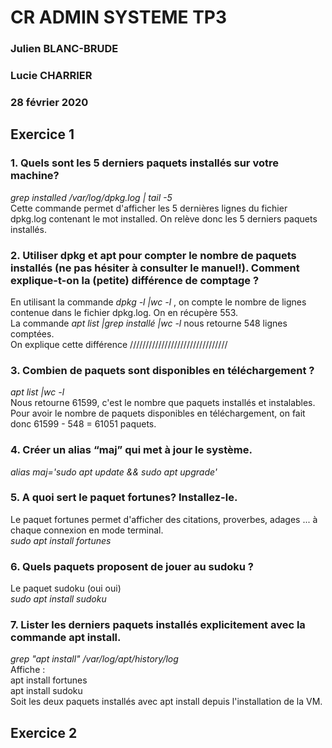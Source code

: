 # CR ADMIN SYSTEME TP3 
### Julien BLANC-BRUDE
### Lucie CHARRIER
### 28 février 2020

## Exercice 1
### 1. Quels sont les 5 derniers paquets installés sur votre machine?
_grep installed /var/log/dpkg.log | tail -5_ <br>
Cette commande permet d'afficher les 5 dernières lignes du fichier dpkg.log contenant le mot installed. On relève donc les 5 derniers paquets installés.
<br>
### 2. Utiliser dpkg et apt pour compter le nombre de paquets installés (ne pas hésiter à consulter le manuel!). Comment explique-t-on la (petite) différence de comptage ?
En utilisant la commande _dpkg -l |wc -l_ , on compte le nombre de lignes contenue dans le fichier dpkg.log. On en récupère 553.<br>
La commande _apt list |grep installé |wc -l_ nous retourne 548 lignes comptées.<br>
On explique cette différence ///////////////////////////////
<br>
### 3. Combien de paquets sont disponibles en téléchargement ?
_apt list |wc -l_ <br>
Nous retourne 61599, c'est le nombre que paquets installés et instalables.<br>
Pour avoir le nombre de paquets disponibles en téléchargement, on fait donc 61599 - 548 = 61051 paquets.
### 4. Créer un alias “maj” qui met à jour le système.
_alias maj='sudo apt update && sudo apt upgrade'_ 
<br>
### 5. A quoi sert le paquet fortunes? Installez-le.
Le paquet fortunes permet d'afficher des citations, proverbes, adages ... à chaque connexion en mode terminal.<br>
_sudo apt install fortunes_
<br>
### 6. Quels paquets proposent de jouer au sudoku ?
Le paquet sudoku (oui oui)<br>
_sudo apt install sudoku_
<br>
### 7. Lister les derniers paquets installés explicitement avec la commande apt install.
_grep "apt install" /var/log/apt/history/log_ <br>
Affiche : <br>
apt install fortunes <br>
apt install sudoku <br>
Soit les deux paquets installés avec apt install depuis l'installation de la VM.

## Exercice 2
